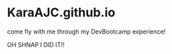 KaraAJC.github.io
=================

come fly with me through my DevBootcamp experience!

OH SHNAP I DID IT!!